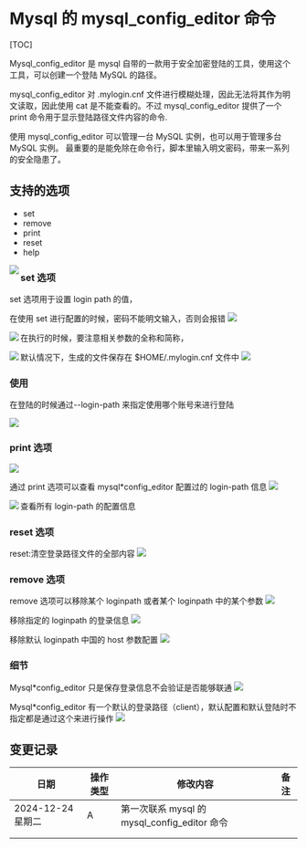 # Mysql 的 mysql_config_editor 命令

[TOC]

Mysql_config_editor 是 mysql 自带的一款用于安全加密登陆的工具，使用这个工具，可以创建一个登陆 MySQL 的路径。

mysql_config_editor 对 .mylogin.cnf 文件进行模糊处理，因此无法将其作为明文读取，因此使用 cat 是不能查看的。不过 mysql_config_editor 提供了一个 print 命令用于显示登陆路径文件内容的命令.

使用 mysql_config_editor 可以管理一台 MySQL 实例，也可以用于管理多台 MySQL 实例。 最重要的是能免除在命令行，脚本里输入明文密码，带来一系列的安全隐患了。

## 支持的选项

- set
- remove
- print
- reset
- help

<img src="./pic/01_mysql_config_editor的帮助命令_V20241224.png" align="left"/>

### set 选项

set 选项用于设置 login path 的值，

在使用 set 进行配置的时候，密码不能明文输入，否则会报错
<img src="./pic/02_使用mysql_config_editor命令的时候不能将密码明文显示.png" aling="left"/>

在执行的时候，要注意相关参数的全称和简称，
<img src="./pic/03_相关参数注意全称和简写.png" align="left"/>

默认情况下，生成的文件保存在 $HOME/.mylogin.cnf 文件中
<img src="./pic/03_在home目录下生成了.mylogin.cnf文件.png" align="left"/>
<img src="./pic/06_为其他用户设置loginpath并登陆.png"/>

### 使用

在登陆的时候通过--login-path 来指定使用哪个账号来进行登陆

<img src="./pic/10_配置好的loginpath可以在登录的时候 通过参数来显式调用.png"/>

### print 选项

<img src="./pic/09_mysql_config_editor的print命令详解.png"/>

通过 print 选项可以查看 mysql*config_editor 配置过的 login-path 信息
<img src="./pic/07*打印指定用户的登录信息.png"/>

查看所有 login-path 的配置信息
<img src="./pic/08_查看所有用户的loginpath信息.png" align="left"/>

### reset 选项

reset:清空登录路径文件的全部内容
<img src="./pic/11_reset清空登录路径文件的全部内容.png"/>

### remove 选项

remove 选项可以移除某个 loginpath 或者某个 loginpath 中的某个参数
<img src="./pic/14_mysql_config_editor的remove选项的参数说明.png">

移除指定的 loginpath 的登录信息
<img src="./pic/16_移除指定的loginpath的登录信息.png"/>

移除默认 loginpath 中国的 host 参数配置
<img src="./pic/15_移除默认loginpath中国的host参数配置.png"/>

### 细节

Mysql*config_editor 只是保存登录信息不会验证是否能够联通
<img src="./pic/12*只是保存登录信息不会验证是否能够联通.png"/>

Mysql*config_editor 有一个默认的登录路径（client），默认配置和默认登陆时不指定都是通过这个来进行操作
<img src="./pic/13*默认的登录路径 client.png"/>

## 变更记录

| 日期              | 操作类型 | 修改内容                                     | 备注 |
| ----------------- | -------- | -------------------------------------------- | ---- |
| 2024-12-24 星期二 | A        | 第一次联系 mysql 的 mysql_config_editor 命令 |      |
|                   |          |                                              |      |
|                   |          |                                              |      |
